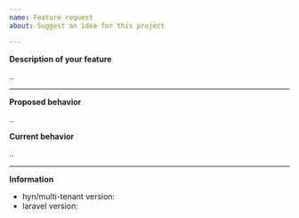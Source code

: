 ```yaml
---
name: Feature request
about: Suggest an idea for this project

---
```


<!--
Feel free to open an issue for questions and feature requests.

To make reporting issues easier, attempt to complete the below information. Delete
anything that doesn't apply to your request.
-->

__Description of your feature__

..

---

__Proposed behavior__

..

__Current behavior__

..

---
__Information__

- hyn/multi-tenant version:
- laravel version:
